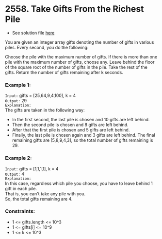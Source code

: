 # 2558. Take Gifts From the Richest Pile

- See solution file [here](./solution.cpp)

You are given an integer array gifts denoting the number of gifts in various piles. Every
second, you do the following:

Choose the pile with the maximum number of gifts.
If there is more than one pile with the maximum number of gifts, choose any.
Leave behind the floor of the square root of the number of gifts in the pile. Take the
rest of the gifts. Return the number of gifts remaining after k seconds.

### Example 1:

`Input:` gifts = [25,64,9,4,100], k = 4  
`Output:` 29  
`Explanation:`   
The gifts are taken in the following way:
- In the first second, the last pile is chosen and 10 gifts are left behind.
- Then the second pile is chosen and 8 gifts are left behind.
- After that the first pile is chosen and 5 gifts are left behind.
- Finally, the last pile is chosen again and 3 gifts are left behind.
The final remaining gifts are [5,8,9,4,3], so the total number of gifts remaining is 29.

### Example 2:

`Input:` gifts = [1,1,1,1], k = 4  
`Output:` 4  
`Explanation:`   
In this case, regardless which pile you choose, you have to leave behind 1 gift in each pile.   
That is, you can't take any pile with you.   
So, the total gifts remaining are 4.  
 

### Constraints:

- 1 <= gifts.length <= 10^3
- 1 <= gifts[i] <= 10^9
- 1 <= k <= 10^3
